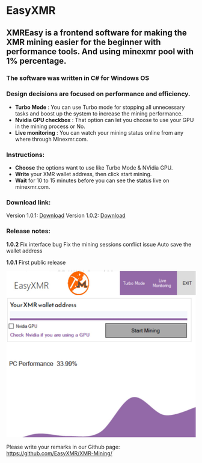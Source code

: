 # EasyXMR

## XMREasy is a frontend software for making the XMR mining easier for the beginner with performance tools. And using minexmr pool with 1% percentage.
### The software was  written in C# for Windows OS

### Design decisions are focused on performance and efficiency.
- **Turbo Mode** : You can use Turbo mode for stopping all unnecessary tasks and boost up the system to increase the mining performance.
- **Nvidia GPU checkbox** : That option can let you choose to use your GPU in the mining process or No.
- **Live monitoring** : You can watch your mining status online from any where through Minexmr.com.

### Instructions:
- **Choose** the options want to use like Turbo Mode & NVidia GPU.
- **Write** your XMR wallet address, then click start mining.
- **Wait** for 10 to 15 minutes before you can see the status live on minexmr.com.

### Download link:
Version 1.0.1: [Download](https://mega.nz/file/7mok3DgC#_x0umUc2Zm44WV5NQRQXmtMQaVhVBxngF2yrR5_Yu_U)
Version 1.0.2: [Download](https://mega.nz/file/Cnxj2ISK#QHRrYinuQBw2Kw5JhB-lKAdVpYjEfkwLnwjnfQP5ido)

### Release notes:
**1.0.2**
Fix interface bug
Fix the mining sessions conflict issue
Auto save the wallet address


**1.0.1**
First public release


![alt text](https://raw.githubusercontent.com/EasyXMR/XMR-Mining/main/EasyXMR.JPG)



Please write your remarks in our Github page: https://github.com/EasyXMR/XMR-Mining/
